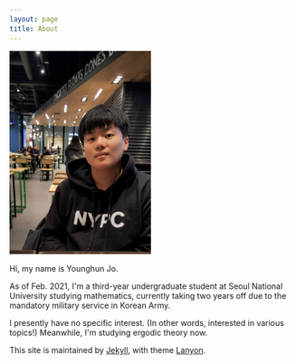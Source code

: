 ```yaml
---
layout: page
title: About
---
```


<img src="/public/assets/images/profile.jpg" alt="Profile Image" width="250" style="float:none"/>

Hi, my name is Younghun Jo.

As of Feb. 2021, I'm a third-year undergraduate student at Seoul National University studying mathematics, currently taking two years off due to the mandatory military service in Korean Army.

I presently have no specific interest. (In other words, interested in various topics!) Meanwhile, I'm studying ergodic theory now.

This site is maintained by [Jekyll](https://jekyllrb.com), with theme [Lanyon](http://lanyon.getpoole.com).